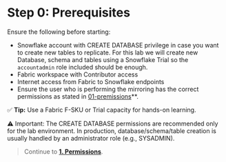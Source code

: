 # Step 0: Prerequisites

Ensure the following before starting:
- Snowflake account with CREATE DATABASE privilege in case you want to create new tables to replicate. For this lab we will create new Database, schema and tables using a Snowflake Trial so the `accountadmin` role included should be enough.
- Fabric workspace with Contributor access
- Internet access from Fabric to Snowflake endpoints
- Ensure the user who is performing the mirroring has the correct permissions as stated in [01-premissions](01-permissions.md)**.

✅ **Tip:** Use a Fabric F-SKU or Trial capacity for hands-on learning.

⚠️ Important: The CREATE DATABASE permissions are recommended only for the lab environment.
In production, database/schema/table creation is usually handled by an administrator role (e.g., SYSADMIN).

> Continue to **[1. Permissions](01-permissions.md)**.
